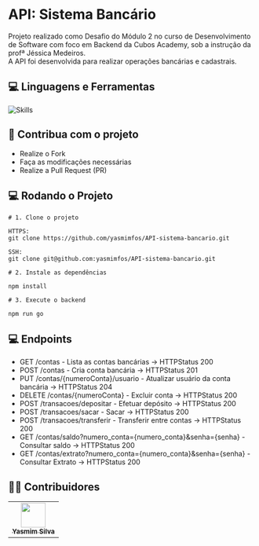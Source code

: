 # API: Sistema Bancário

  <p align="left">
  Projeto realizado como Desafio do Módulo 2 no curso de Desenvolvimento de Software com foco em Backend da Cubos Academy, sob a instrução da profª Jéssica Medeiros. <br>
  A API foi desenvolvida para realizar operações bancárias e cadastrais.
  </p>

## :computer: Linguagens e Ferramentas

![Skills](https://skillicons.dev/icons?i=nodejs,js,express)

## :triangular_flag_on_post: Contribua com o projeto

- Realize o Fork
- Faça as modificações necessárias
- Realize a Pull Request (PR)

## :computer: Rodando o Projeto

```shell
# 1. Clone o projeto

HTTPS:
git clone https://github.com/yasmimfos/API-sistema-bancario.git

SSH:
git clone git@github.com:yasmimfos/API-sistema-bancario.git

# 2. Instale as dependências

npm install

# 3. Execute o backend

npm run go

```

## :computer: Endpoints

- GET /contas - Lista as contas bancárias -> HTTPStatus 200
- POST /contas - Cria conta bancária -> HTTPStatus 201
- PUT /contas/{numeroConta}/usuario - Atualizar usuário da conta bancária -> HTTPStatus 204
- DELETE /contas/{numeroConta} - Excluir conta -> HTTPStatus 200
- POST /transacoes/depositar - Efetuar depósito -> HTTPStatus 200
- POST /transacoes/sacar - Sacar -> HTTPStatus 200
- POST /transacoes/transferir - Transferir entre contas -> HTTPStatus 200
- GET /contas/saldo?numero_conta={numero_conta}&senha={senha} - Consultar saldo -> HTTPStatus 200
- GET /contas/extrato?numero_conta={numero_conta}&senha={senha} - Consultar Extrato -> HTTPStatus 200

## :technologist: Contribuidores

<table>
  <tr>
    <td align="center"><a href="https://github.com/yasmimfos"><img src="https://avatars.githubusercontent.com/u/139164469?v=4" width="50px;" alt=""/><br /><sub><b>Yasmim Silva</b></sub></a><br /></td>
